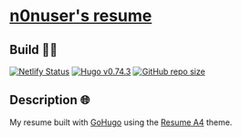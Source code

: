 # [n0nuser's resume](https://www.nonuser.es/resume)

## Build 👨‍💻

[![Netlify Status](https://api.netlify.com/api/v1/badges/749a14a2-b55a-4c04-8aec-5ac3ba170327/deploy-status)](https://app.netlify.com/sites/n0nuser-resume/deploys)
[![Hugo v0.74.3](https://img.shields.io/badge/hugo-0.74.3-ff4088?logo=hugo&logoColor=white)](https://github.com/gohugoio/hugo)
[![GitHub repo size](https://img.shields.io/github/repo-size/n0nuser/resume?color=009cdf&label=repo%20size&logo=git&logoColor=white)](https://github.com/n0nuser/resume)

## Description 🌐

My resume built with [GoHugo](https://gohugo.io/) using the [Resume A4](https://gitlab.com/mertbakir/resume-a4) theme.
